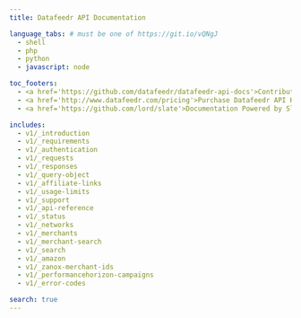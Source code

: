 ```yaml
---
title: Datafeedr API Documentation

language_tabs: # must be one of https://git.io/vQNgJ
  - shell
  - php
  - python
  - javascript: node

toc_footers:
  - <a href='https://github.com/datafeedr/datafeedr-api-docs'>Contribute to this Documentation</a>
  - <a href='http://www.datafeedr.com/pricing'>Purchase Datafeedr API Keys</a>
  - <a href='https://github.com/lord/slate'>Documentation Powered by Slate</a>

includes:
  - v1/_introduction
  - v1/_requirements
  - v1/_authentication
  - v1/_requests
  - v1/_responses
  - v1/_query-object
  - v1/_affiliate-links
  - v1/_usage-limits
  - v1/_support
  - v1/_api-reference
  - v1/_status
  - v1/_networks
  - v1/_merchants
  - v1/_merchant-search
  - v1/_search
  - v1/_amazon
  - v1/_zanox-merchant-ids
  - v1/_performancehorizon-campaigns
  - v1/_error-codes

search: true
---
```


